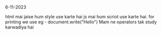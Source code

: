 6-11-2023

html mai jaise hum style use karte hai js mai hum scriot use karte hai.
for printing we use eg - document.write("Hello")
Mam ne operators tak study karwadiya hai 
